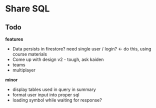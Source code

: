 # Share SQL

## Todo
**features**
* Data persists in firestore? need single user / login? <- do this, using course materials
* Come up with design v2 - tough, ask kaiden
* teams
* multiplayer

**minor**
* display tables used in query in summary
* format user input into proper sql
* loading symbol while waiting for response?

